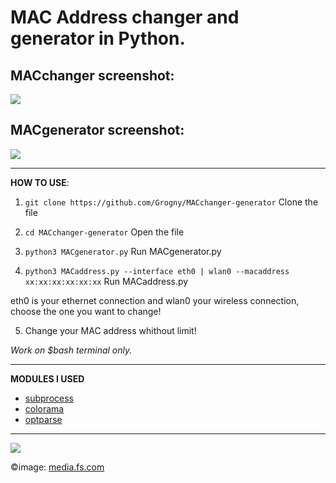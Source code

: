 <h1>MAC Address changer and generator in Python.</h1>

**MACchanger screenshot:**
-
<img src="https://github.com/Grogny/image-video-gif/blob/main/macaddress.png?raw=true">

**MACgenerator screenshot:**
-
<img src="https://github.com/Grogny/image-video-gif/blob/main/MACgenerator.png?raw=true">

---
**HOW TO USE**:

 1. ```git clone https://github.com/Grogny/MACchanger-generator``` Clone the file

 2. ```cd MACchanger-generator``` Open the file

 3. ```python3 MACgenerator.py``` Run MACgenerator.py
 
 4. ```python3 MACaddress.py --interface eth0 | wlan0 --macaddress xx:xx:xx:xx:xx:xx``` Run MACaddress.py
<p>eth0 is your ethernet connection and wlan0 your wireless connection, choose the one you want to change!</p>

 5. Change your MAC address whithout limit!

*Work on $bash terminal only.*

---
**MODULES I USED**

- <a href="https://docs.python.org/3/library/subprocess.html"> subprocess</a>
- <a href="https://super-devops.readthedocs.io/en/latest/misc.html"> colorama</a>
- <a href="https://docs.python.org/3/library/optparse.html"> optparse</a>

---
<img src="https://media.fs.com/images/community/upload/kindEditor/202104/12/l-adresse-mac-1618209718-GYzYSMPm46.jpg">

©image: <a href="https://media.fs.com">media.fs.com</a>
